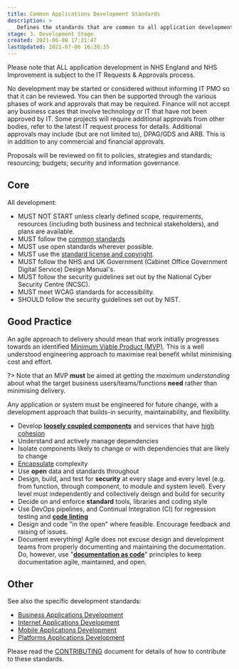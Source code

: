 ```yaml
---
title: Common Applications Development Standards
description: >
   Defines the standards that are common to all application development projects.
stage: 3. Development Stage
created: 2021-06-08 17:21:47
lastUpdated: 2021-07-06 16:38:35
---
```


Please note that ALL application development in NHS England and NHS Improvement is subject to the IT Requests & Approvals process.

No development may be started or considered without informing IT PMO so that it can be reviewed. You can then be supported through the
various phases of work and approvals that may be required. Finance will not accept any business cases that involve technology or IT that have not been approved by IT.
Some projects will require additional approvals from other bodies, refer to the latest IT request process for details. Additional approvals may include (but are not limited to), DPAG/GDS and ARB. This is in addition to any commercial and financial approvals.

Proposals will be reviewed on fit to policies, strategies and standards; resourcing; budgets; security and information governance.

## Core

All development:

* MUST NOT START unless clearly defined scope, requirements, resources (including both business and technical stakeholders), and plans are available.
* MUST follow the [common standards](../common-dev)
* MUST use open standards wherever possible.
* MUST use the [standard license and copyright](./code-license-and-copyright.md).
* MUST follow the NHS and UK Government (Cabinet Office Government Digital Service) Design Manual's.
* MUST follow the security guidelines set out by the National Cyber Security Centre (NCSC).
* MUST meet WCAG standards for accessibility.
* SHOULD follow the security guidelines set out by NIST.

## Good Practice

An agile approach to delivery should mean that work initially progresses towards an identified [Minimum Viable Product (MVP)](https://www.agilealliance.org/glossary/mvp/#q=~(infinite~false~filters~(tags~(~'mvp))~searchTerm~'~sort~false~sortDirection~'asc~page~1)). This is a well understood engineering approach to maximise real benefit whilst minimising cost and effort. 

?> Note that an MVP **must** be aimed at getting the _maximum understanding_ about what the target business users/teams/functions **need** rather than minimising delivery.

Any application or system must be engineered for future change, with a development approach that builds-in security, maintainability, and flexibility.

* Develop **[loosely coupled components](https://ieeexplore.ieee.org/abstract/document/6299100)** and services that have [high cohesion](https://en.wikipedia.org/wiki/Cohesion_(computer_science))
* Understand and actively manage dependencies
* Isolate components likely to change or with dependencies that are likely to change
* [Encapsulate](https://en.wikipedia.org/wiki/Encapsulation_(computer_programming)) complexity
* Use **open** data and standards throughout
* Design, build, and test for **security** at every stage and every level (e.g. from function, through component, to module and system level). Every level must independently and collectively deisgn and build for security
* Decide on and enforce **standard** tools, libraries and coding style
* Use DevOps pipelines, and Continual Integration (CI) for regression testing and **[code linting](https://www.perforce.com/blog/qac/what-lint-code-and-why-linting-important)**
* Design and code "in the open" where feasible. Encourage feedback and raising of issues.
* Document everything! Agile does not excuse design and development teams from properly documenting and maintaining the documentation. Do, however, use "**[documentation as code](https://technology.blog.gov.uk/2017/08/25/why-we-use-a-docs-as-code-approach-for-technical-documentation/)**" principles to keep documentation agile, maintained, and open.

## Other

See also the specific development standards:

* [Business Applications Development](./business-dev)
* [Internet Applications Development](./internet-dev)
* [Mobile Applications Development](./mobile-dev)
* [Platforms Applications Development](./platform-dev)

Please read the [CONTRIBUTING](/CONTRIBUTING.md) document for details of how to contribute to these standards.
